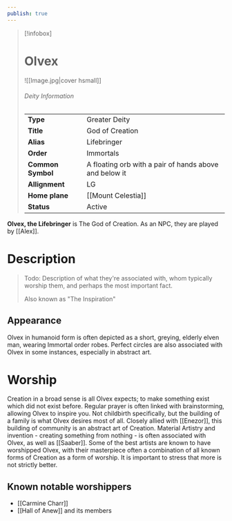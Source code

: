 ```yaml
---
publish: true
---
```


> [!infobox]  
> # Olvex 
> ![[Image.jpg|cover hsmall]]  
> ###### Deity Information
> | | |  
> |---|---|  
> | **Type** | Greater Deity |
> | **Title** | God of Creation |
> | **Alias** | Lifebringer |
> | **Order** | Immortals |
> | **Common Symbol** | A floating orb with a pair of hands above and below it |
> | **Allignment** | LG |
> | **Home plane** | [[Mount Celestia]] |
> | **Status** | Active |

**Olvex, the Lifebringer** is The God of Creation. As an NPC, they are played by [[Alex]].
# Description
> Todo: Description of what they're associated with, whom typically worship them, and perhaps the most important fact.
> 
> Also known as "The Inspiration"
## Appearance
Olvex in humanoid form is often depicted as a short, greying, elderly elven man, wearing Immortal order robes. Perfect circles are also associated with Olvex in some instances, especially in abstract art.
# Worship
Creation in a broad sense is all Olvex expects; to make something exist which did not exist before. Regular prayer is often linked with brainstorming, allowing Olvex to inspire you.
Not childbirth specifically, but the building of a family is what Olvex desires most of all. Closely allied with [[Enezor]], this building of community is an abstract art of Creation.
Material Artistry and invention - creating something from nothing - is often associated with Olvex, as well as [[Saaber]]. Some of the best artists are known to have worshipped Olvex, with their masterpiece often a combination of all known forms of Creation as a form of worship. It is important to stress that more is not strictly better.
## Known notable worshippers
- [[Carmine Charr]]
- [[Hall of Anew]] and its members
